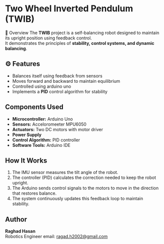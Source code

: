 # Two Wheel Inverted Pendulum (TWIB)

 📘 Overview
The **TWIB** project is a self-balancing robot designed to maintain its upright position using feedback control.  
It demonstrates the principles of **stability, control systems, and dynamic balancing**.

## ⚙️ Features
- Balances itself using feedback from sensors
- Moves forward and backward to maintain equilibrium
- Controlled using arduino uno
- Implements a **PID** control algorithm for stability

## Components Used
- **Microcontroller:** Arduino Uno
- **Sensors:** Acceloromeeter MPU6050
- **Actuators:** Two DC motors with motor driver
- **Power Supply**
- **Control Algorithm:** PID controller
- **Software Tools:** Arduino IDE

## How It Works
1. The IMU sensor measures the tilt angle of the robot.
2. The controller (PID) calculates the correction needed to keep the robot upright.
3. The Arduino sends control signals to the motors to move in the direction that restores balance.
4. The system continuously updates this feedback loop to maintain stability.

## Author
**Raghad Hasan**  
Robotics Engineer 
email: ragad.h2002@gmail.com
